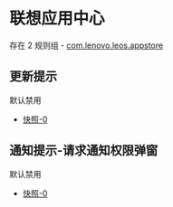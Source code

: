 # 联想应用中心

存在 2 规则组 - [com.lenovo.leos.appstore](/src/apps/com.lenovo.leos.appstore.ts)

## 更新提示

默认禁用

- [快照-0](https://i.gkd.li/i/13401992)

## 通知提示-请求通知权限弹窗

默认禁用

- [快照-0](https://i.gkd.li/i/13401991)
